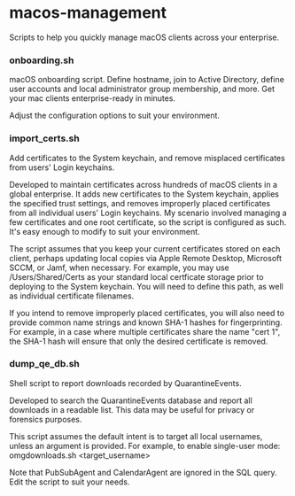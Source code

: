 # macos-management
Scripts to help you quickly manage macOS clients across your enterprise.

### onboarding.sh
macOS onboarding script. Define hostname, join to Active Directory, define user accounts and local administrator group membership, and more.  Get your mac clients enterprise-ready in minutes.

Adjust the configuration options to suit your environment.


### import_certs.sh
Add certificates to the System keychain, and remove misplaced certificates from users' Login keychains.

Developed to maintain certificates across hundreds of macOS clients in a global enterprise.  It adds new certificates to the System keychain, applies the specified trust settings, and removes improperly placed certificates from all individual users' Login keychains.  My scenario involved managing a few certificates and one root certificate, so the script is configured as such.  It's easy enough to modify to suit your environment.

The script assumes that you keep your current certificates stored on each client, perhaps updating local copies via Apple Remote Desktop, Microsoft SCCM, or Jamf, when necessary.  For example, you may use /Users/Shared/Certs as your standard local certficate storage prior to deploying to the System keychain.  You will need to define this path, as well as individual certificate filenames.

If you intend to remove improperly placed certificates, you will also need to provide common name strings and known SHA-1 hashes for fingerprinting.  For example, in a case where multiple certificates share the name "cert 1", the SHA-1 hash will ensure that only the desired certificate is removed.


### dump_qe_db.sh
Shell script to report downloads recorded by QuarantineEvents.

Developed to search the QuarantineEvents database and report all downloads in a readable list.  This data may be useful for privacy or forensics purposes.

This script assumes the default intent is to target all local usernames, unless an argument is provided.  For example, to enable single-user mode:  omgdownloads.sh <target_username>

Note that PubSubAgent and CalendarAgent are ignored in the SQL query.  Edit the script to suit your needs.
